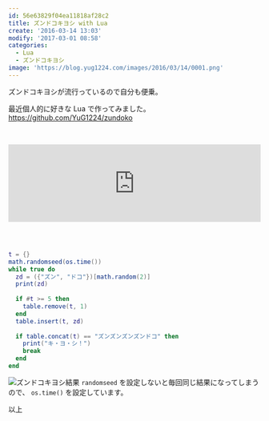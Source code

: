 ```yaml
---
id: 56e63829f04ea11818af28c2
title: ズンドコキヨシ with Lua
create: '2016-03-14 13:03'
modify: '2017-03-01 08:58'
categories:
  - Lua
  - ズンドコキヨシ
image: 'https://blog.yug1224.com/images/2016/03/14/0001.png'
---
```


ズンドコキヨシが流行っているので自分も便乗。

最近個人的に好きな Lua で作ってみました。https://github.com/YuG1224/zundoko

​

<iframe class="bookmarklet hatena-embed" src="https://hatenablog-parts.com/embed?url=http%3A%2F%2Fqiita.com%2Fshunsugai%40github%2Fitems%2F971a15461de29563bf90" title="ズンドコキヨシまとめ - Qiita" style="border:none;display:block;margin:0 0 1.7rem;overflow:hidden;height:155px;width:100%;max-width:100%;"><a href="http://qiita.com/shunsugai@github/items/971a15461de29563bf90" target="_blank">ズンドコキヨシまとめ - Qiita</a></iframe>
​​
<!-- more -->

```lua:zundoko.lua
t = {}
math.randomseed(os.time())
while true do
  zd = ({"ズン", "ドコ"})[math.random(2)]
  print(zd)
​
  if #t >= 5 then
    table.remove(t, 1)
  end
  table.insert(t, zd)
​
  if table.concat(t) == "ズンズンズンズンドコ" then
    print("キ・ヨ・シ！")
    break
  end
end
```

![ズンドコキヨシ結果](/images/2016/03/14/0001.png)
​
`randomseed` を設定しないと毎回同じ結果になってしまうので、 `os.time()` を設定しています。

以上
